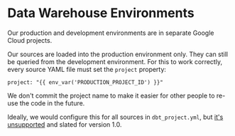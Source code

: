 # Data Warehouse Environments

Our production and development environments are in separate Google Cloud projects.

Our sources are loaded into the production environment only. They can still be queried from the development environment. For this to work correctly, every source YAML file must set the `project` property:

```
project: "{{ env_var('PRODUCTION_PROJECT_ID') }}"
```

We don't commit the project name to make it easier for other people to re-use the code in the future.

Ideally, we would configure this for all sources in `dbt_project.yml`, but [it's unsupported](https://github.com/dbt-labs/dbt-core/issues/3298) and slated for version 1.0.
